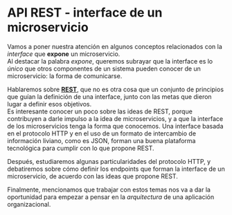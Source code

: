 # API REST - interface de un microservicio
Vamos a poner nuestra atención en algunos conceptos relacionados con la _interface_ que **expone** un microservicio.   
Al destacar la palabra _expone_, queremos subrayar que la interface es lo _único_ que otros componentes de un sistema pueden conocer de un microservicio: la forma de comunicarse.

Hablaremos sobre [**REST**](https://restfulapi.net/), que no es otra cosa que un conjunto de principios que guían la definición de una interface, junto con las metas que dieron lugar a definir esos objetivos.  
Es interesante conocer un poco sobre las ideas de REST, porque contribuyen a darle impulso a la idea de microservicios, y a que la interface de los microservicios tenga la forma que conocemos. Una interface basada en el protocolo HTTP y en el uso de un formato de intercambio de información liviano, como es JSON, forman una buena plataforma tecnológica para cumplir con lo que propone REST. 

Después, estudiaremos algunas particularidades del protocolo HTTP, y debatiremos sobre cómo definir los endpoints que forman la interface de un microservicio, de acuerdo con las ideas que propone REST.

Finalmente, mencionamos que trabajar con estos temas nos va a dar la oportunidad para empezar a pensar en la _arquitectura_ de una aplicación organizacional.
